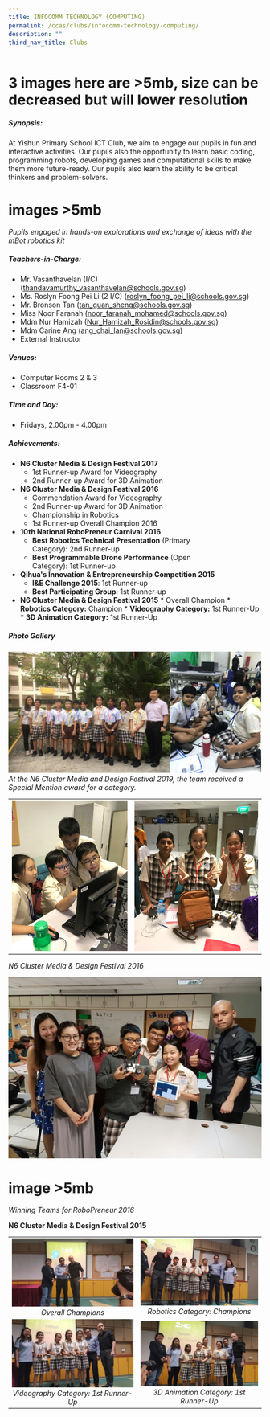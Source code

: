 ```yaml
---
title: INFOCOMM TECHNOLOGY (COMPUTING)
permalink: /ccas/clubs/infocomm-technology-computing/
description: ""
third_nav_title: Clubs
---
```

# 3 images here are >5mb, size can be decreased but will lower resolution

##### Synopsis:
At Yishun Primary School ICT Club, we aim to engage our pupils in fun and interactive activities. Our pupils also the opportunity to learn basic coding, programming robots, developing games and computational skills to make them more future-ready. Our pupils also learn the ability to be critical thinkers and problem-solvers.

# images >5mb
*Pupils engaged in hands-on explorations and exchange of ideas with the mBot robotics kit*


##### Teachers-in-Charge:
* Mr. Vasanthavelan (I/C)(thandavamurthy_vasanthavelan@schools.gov.sg)
* Ms. Roslyn Foong Pei Li (2 I/C) (roslyn_foong_pei_li@schools.gov.sg)
* Mr. Bronson Tan (tan_guan_sheng@schools.gov.sg)
* Miss Noor Faranah (noor_faranah_mohamed@schools.gov.sg)
* Mdm Nur Hamizah (Nur_Hamizah_Rosidin@schools.gov.sg)
* Mdm Carine Ang (ang_chai_lan@schools.gov.sg)
* External Instructor

##### Venues:
* Computer Rooms 2 & 3    
* Classroom F4-01

##### Time and Day:
* Fridays, 2.00pm - 4.00pm

##### Achievements:
* **N6 Cluster Media & Design Festival 2017**
  * 1st Runner-up Award for Videography
  * 2nd Runner-up Award for 3D Animation
* **N6 Cluster Media & Design Festival 2016**
  * Commendation Award for Videography  
  * 2nd Runner-up Award for 3D Animation  
  * Championship in Robotics  
  * 1st Runner-up Overall Champion 2016
* **10th National RoboPreneur Carnival 2016**
  * **Best Robotics Technical Presentation** (Primary Category): 2nd Runner-up
  * **Best Programmable Drone Performance** (Open Category): 1st Runner-up
* **Qihua's Innovation & Entrepreneurship Competition 2015**
  * **I&E Challenge 2015**: 1st Runner-up
  * **Best Participating Group**: 1st Runner-up
* **N6 Cluster Media & Design Festival 2015**
		* Overall Champion
		* **Robotics Category:** Champion
		*  **Videography Category:** 1st Runner-Up
		*  **3D Animation Category:** 1st Runner-Up

##### Photo Gallery
![](/images/CCAs/Infocomm%20Technology/CCA_ICT%20Club_2020_2.jpg)
*At the N6 Cluster Media and Design Festival 2019, the team received a Special Mention award for a category.*

| | |
|:-:|:-:|
|![](/images/CCAs/Infocomm%20Technology/ICT_01_2017.png)|![](/images/CCAs/Infocomm%20Technology/ICT_02_2017.png)|

*N6 Cluster Media & Design Festival 2016*

![](/images/CCAs/Infocomm%20Technology/ICT_04_2017.png)

# image >5mb
*Winning Teams for RoboPreneur 2016*

**N6 Cluster Media & Design Festival 2015**

| | |
|:-:|:-:|
|![](/images/CCAs/Infocomm%20Technology/20151111_162134.jpg)  *Overall Champions*|![](/images/CCAs/Infocomm%20Technology/20151111_160830.jpg)  *Robotics Category: Champions*|
|![](/images/CCAs/Infocomm%20Technology/20151111_161256.jpg)  *Videography Category: 1st Runner-Up*|![](/images/CCAs/Infocomm%20Technology/20151111_161746.jpg) *3D Animation Category: 1st Runner-Up*|